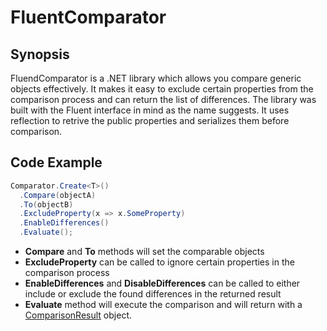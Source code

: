# FluentComparator

## Synopsis

FluendComparator is a .NET library which allows you compare generic objects effectively. 
It makes it easy to exclude certain properties from the comparison process and can return the list of differences. 
The library was built with the Fluent interface in mind as the name suggests. It uses reflection to retrive the public properties and serializes them before comparison. 

## Code Example

```csharp
Comparator.Create<T>()
  .Compare(objectA)
  .To(objectB)
  .ExcludeProperty(x => x.SomeProperty)
  .EnableDifferences()
  .Evaluate();
```

* **Compare** and **To** methods will set the comparable objects
* **ExcludeProperty** can be called to ignore certain properties in the comparison process
* **EnableDifferences** and **DisableDifferences** can be called to either include or exclude the found differences in the returned result
* **Evaluate** method will execute the comparison and will return with a [ComparisonResult](https://github.com/petertasner/FluentComparator/blob/master/FluentComparator/Models/ComparisonResult.cs) object.
